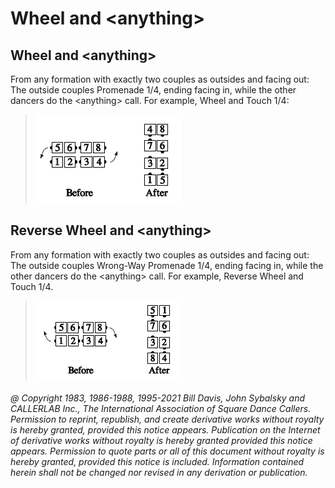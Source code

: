 
# Wheel and \<anything>

## Wheel and \<anything>

From any formation with exactly two couples as outsides
and facing out: The outside couples Promenade
1/4, ending facing in, while the other dancers do the
\<anything> call. For example, Wheel and Touch 1/4:

> 
> ![alt](wheel_and_anything.png)
>

## Reverse Wheel and \<anything>

From any formation
with exactly two couples as outsides and facing out: The
outside couples Wrong-Way Promenade 1/4, ending facing in,
while the other dancers do the
\<anything> call. For example, Reverse Wheel and Touch 1/4.

>
> ![alt](reverse_wheel_and_anything.png)
>

###### @ Copyright 1983, 1986-1988, 1995-2021 Bill Davis, John Sybalsky and CALLERLAB Inc., The International Association of Square Dance Callers. Permission to reprint, republish, and create derivative works without royalty is hereby granted, provided this notice appears. Publication on the Internet of derivative works without royalty is hereby granted provided this notice appears. Permission to quote parts or all of this document without royalty is hereby granted, provided this notice is included. Information contained herein shall not be changed nor revised in any derivation or publication.
